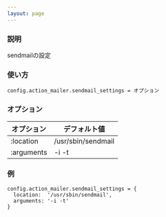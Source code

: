 ```yaml
---
layout: page
---
```


### 説明

sendmailの設定

### 使い方

    config.action_mailer.sendmail_settings = オプション

### オプション

| オプション      | デフォルト値             |
| ---------- | ------------------ |
| :location  | /usr/sbin/sendmail |
| :arguments | -i -t              |

### 例

    config.action_mailer.sendmail_settings = {
      location:  '/usr/sbin/sendmail',
      arguments: '-i -t'
    }
